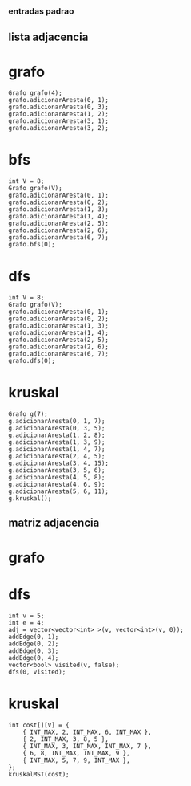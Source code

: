 ### entradas padrao
## lista adjacencia
# grafo
    Grafo grafo(4);
    grafo.adicionarAresta(0, 1);
    grafo.adicionarAresta(0, 3);
    grafo.adicionarAresta(1, 2);
    grafo.adicionarAresta(3, 1);
    grafo.adicionarAresta(3, 2);
# bfs
    int V = 8;
    Grafo grafo(V);
    grafo.adicionarAresta(0, 1);
    grafo.adicionarAresta(0, 2);
    grafo.adicionarAresta(1, 3);
    grafo.adicionarAresta(1, 4);
    grafo.adicionarAresta(2, 5);
    grafo.adicionarAresta(2, 6);
    grafo.adicionarAresta(6, 7);
    grafo.bfs(0);
# dfs
    int V = 8;
    Grafo grafo(V);
    grafo.adicionarAresta(0, 1);
    grafo.adicionarAresta(0, 2);
    grafo.adicionarAresta(1, 3);
    grafo.adicionarAresta(1, 4);
    grafo.adicionarAresta(2, 5);
    grafo.adicionarAresta(2, 6);
    grafo.adicionarAresta(6, 7);
    grafo.dfs(0);   
# kruskal
    Grafo g(7); 
    g.adicionarAresta(0, 1, 7);
    g.adicionarAresta(0, 3, 5);
    g.adicionarAresta(1, 2, 8);
    g.adicionarAresta(1, 3, 9);
    g.adicionarAresta(1, 4, 7);
    g.adicionarAresta(2, 4, 5);
    g.adicionarAresta(3, 4, 15);
    g.adicionarAresta(3, 5, 6);
    g.adicionarAresta(4, 5, 8);
    g.adicionarAresta(4, 6, 9);
    g.adicionarAresta(5, 6, 11);
    g.kruskal();

## matriz adjacencia
# grafo
# dfs
    int v = 5;
    int e = 4;
    adj = vector<vector<int> >(v, vector<int>(v, 0));
    addEdge(0, 1);
    addEdge(0, 2);
    addEdge(0, 3);
    addEdge(0, 4);
    vector<bool> visited(v, false);
    dfs(0, visited);
# kruskal
    int cost[][V] = {
        { INT_MAX, 2, INT_MAX, 6, INT_MAX },
        { 2, INT_MAX, 3, 8, 5 },
        { INT_MAX, 3, INT_MAX, INT_MAX, 7 },
        { 6, 8, INT_MAX, INT_MAX, 9 },
        { INT_MAX, 5, 7, 9, INT_MAX },
    };
    kruskalMST(cost);